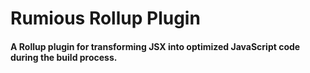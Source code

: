 # Rumious Rollup Plugin 

#### A Rollup plugin for transforming JSX into optimized JavaScript code during the build process.